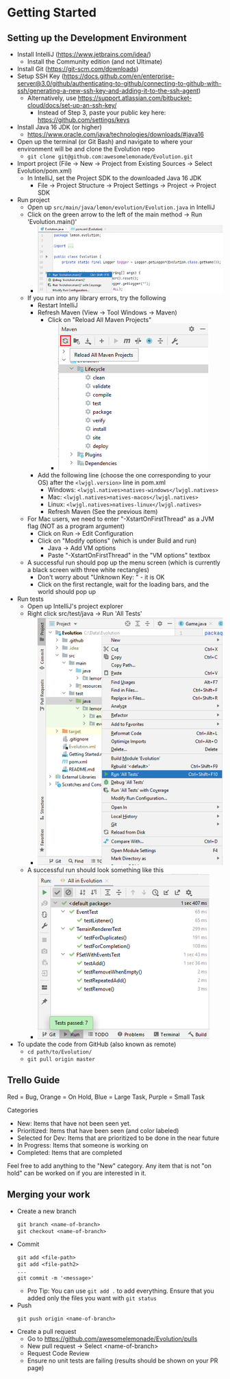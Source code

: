 Getting Started
===============

Setting up the Development Environment
--------------------------------------
* Install IntelliJ (https://www.jetbrains.com/idea/)
  * Install the Community edition (and not Ultimate)
* Install Git (https://git-scm.com/downloads)
* Setup SSH Key (https://docs.github.com/en/enterprise-server@3.0/github/authenticating-to-github/connecting-to-github-with-ssh/generating-a-new-ssh-key-and-adding-it-to-the-ssh-agent)
  * Alternatively, use https://support.atlassian.com/bitbucket-cloud/docs/set-up-an-ssh-key/
    * Instead of Step 3, paste your public key here: https://github.com/settings/keys
* Install Java 16 JDK (or higher)
  * https://www.oracle.com/java/technologies/downloads/#java16
* Open up the terminal (or Git Bash) and navigate to where your environment will be and clone the Evolution repo
  * `git clone git@github.com:awesomelemonade/Evolution.git`
* Import project (File -> New -> Project from Existing Sources -> Select Evolution/pom.xml)
  * In IntelliJ, set the Project SDK to the downloaded Java 16 JDK
    * File -> Project Structure -> Project Settings -> Project -> Project SDK
* Run project
  * Open up `src/main/java/lemon/evolution/Evolution.java` in IntelliJ
  * Click on the green arrow to the left of the main method -> Run 'Evolution.main()'
    * ![RunMain](doc-images/Evolution-RunMain.PNG)
  * If you run into any library errors, try the following
    * Restart IntelliJ
    * Refresh Maven (View -> Tool Windows -> Maven)
      * Click on "Reload All Maven Projects"
        * ![ReloadMaven](doc-images/Evolution-ReloadMavenProjects.PNG)
    * Add the following line (choose the one corresponding to your OS) after the `<lwjgl.version>` line in pom.xml
      * Windows: `<lwjgl.natives>natives-windows</lwjgl.natives>`
      * Mac: `<lwjgl.natives>natives-macos</lwjgl.natives>`
      * Linux: `<lwjgl.natives>natives-linux</lwjgl.natives>`
      * Refresh Maven (See the previous item)
  * For Mac users, we need to enter "-XstartOnFirstThread" as a JVM flag (NOT as a program argument)
    * Click on Run -> Edit Configuration
	* Click on "Modify options" (which is under Build and run)
	  * Java -> Add VM options
	  * Paste "-XstartOnFirstThread" in the "VM options" textbox
  * A successful run should pop up the menu screen (which is currently a black screen with three white rectangles)
    * Don't worry about "Unknown Key: " - it is OK
	* Click on the first rectangle, wait for the loading bars, and the world should pop up
* Run tests
  * Open up IntelliJ's project explorer
  * Right click src/test/java -> Run 'All Tests'
    * ![RunAllTests](doc-images/Evolution-RunAllTests.PNG)
  * A successful run should look something like this
    * ![SuccessfulTests](doc-images/Evolution-SuccessfulTests.PNG)
* To update the code from GitHub (also known as remote)
  * `cd path/to/Evolution/`
  * `git pull origin master`

Trello Guide
------------
Red = Bug, Orange = On Hold, Blue = Large Task, Purple = Small Task

Categories
* New: Items that have not been seen yet.
* Prioritized: Items that have been seen (and color labeled)
* Selected for Dev: Items that are prioritized to be done in the near future
* In Progress: Items that someone is working on
* Completed: Items that are completed

Feel free to add anything to the "New" category. Any item that is not "on hold" can be worked on if you are interested in it.

Merging your work
-----------------

* Create a new branch
  ```
  git branch <name-of-branch>
  git checkout <name-of-branch>
  ```
* Commit
  ```
  git add <file-path>
  git add <file-path2>
  ...
  git commit -m '<message>'
  ```
  * Pro Tip: You can use `git add .` to add everything. Ensure that you added only the files you want with `git status`
* Push
  ```
  git push origin <name-of-branch>
  ```
* Create a pull request
  * Go to https://github.com/awesomelemonade/Evolution/pulls
  * New pull request -> Select \<name-of-branch>
  * Request Code Review
  * Ensure no unit tests are failing (results should be shown on your PR page)
